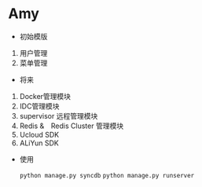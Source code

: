 # Amy

- 初始模版
 1. 用户管理
 2. 菜单管理


- 将来
 1. Docker管理模块
 2. IDC管理模块
 3. supervisor 远程管理模块
 4. Redis &　Redis Cluster 管理模块
 5. Ucloud SDK
 6. ALiYun SDK


- 使用

    `python manage.py syncdb`
    `python manage.py runserver`
